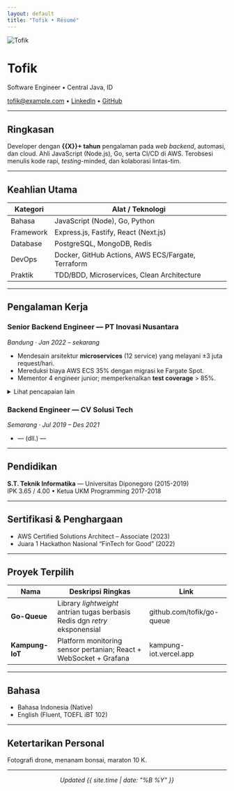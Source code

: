 ```yaml
---
layout: default
title: "Tofik • Résumé"
---
```


<link rel="stylesheet" href="assets/style.css">

<div class="hero">
  <img src="assets/your-photo.jpg" alt="Tofik" class="avatar">
  <h1>Tofik</h1>
  <p class="tagline">Software Engineer • Central Java, ID</p>
  <p>
    <a href="mailto:tofik@example.com">tofik@example.com</a> •
    <a href="https://linkedin.com/in/tofik">LinkedIn</a> •
    <a href="https://github.com/tofik">GitHub</a>
  </p>
</div>

---

## Ringkasan

Developer dengan **{{X}}+ tahun** pengalaman pada _web backend_, automasi, dan cloud. Ahli JavaScript (Node.js), Go, serta CI/CD di AWS. Terobsesi menulis kode rapi, _testing_-minded, dan kolaborasi lintas-tim.

---

## Keahlian Utama
| Kategori      | Alat / Teknologi                                  |
|---------------|---------------------------------------------------|
| Bahasa        | JavaScript (Node), Go, Python                     |
| Framework     | Express.js, Fastify, React (Next.js)              |
| Database      | PostgreSQL, MongoDB, Redis                        |
| DevOps        | Docker, GitHub Actions, AWS ECS/Fargate, Terraform|
| Praktik       | TDD/BDD, Microservices, Clean Architecture        |

---

## Pengalaman Kerja

### Senior Backend Engineer — PT Inovasi Nusantara  
_Bandung · Jan 2022 – sekarang_

- Mendesain arsitektur **microservices** (12 service) yang melayani ±3 juta request/hari.
- Mereduksi biaya AWS ECS 35% dengan migrasi ke Fargate Spot.
- Mementor 4 engineer junior; memperkenalkan **test coverage** > 85%.

<details>
<summary>Lihat pencapaian lain</summary>

- Implementasi **event-driven** logging → MTTR turun 40 %.
- Refactor modul pembayaran : waktu respons p95 dari 800 ms → 220 ms.
</details>

### Backend Engineer — CV Solusi Tech  
_Semarang · Jul 2019 – Des 2021_

- — (dll.) —

---

## Pendidikan

**S.T. Teknik Informatika** — Universitas Diponegoro (2015-2019)  
IPK 3.65 / 4.00 • Ketua UKM Programming 2017-2018

---

## Sertifikasi & Penghargaan

- AWS Certified Solutions Architect – Associate (2023)
- Juara 1 Hackathon Nasional “FinTech for Good” (2022)

---

## Proyek Terpilih

| Nama | Deskripsi Ringkas | Link |
|------|-------------------|------|
| **Go-Queue** | Library _lightweight_ antrian tugas berbasis Redis dgn _retry_ eksponensial | github.com/tofik/go-queue |
| **Kampung-IoT** | Platform monitoring sensor pertanian; React + WebSocket + Grafana | kampung-iot.vercel.app |

---

## Bahasa

- Bahasa Indonesia (Native)  
- English (Fluent, TOEFL iBT 102)

---

## Ketertarikan Personal

Fotografi drone, menanam bonsai, maraton 10 K.

---

<p align="center"><em>Updated {{ site.time | date: "%B %Y" }}</em></p>